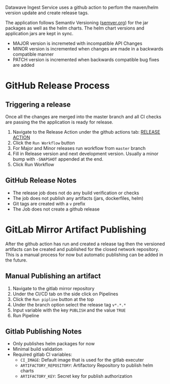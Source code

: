 Datawave Ingest Service uses a github action to perfom the maven/helm version update and create release tags.

The application follows Semantiv Versioning ([semver.org](semver.org)) for the jar packages as well as the helm charts. The helm chart versions and application jars are kept in sync.

- MAJOR version is incremeted with incompatible API Changes
- MINOR version is incremented when changes are made in a backwards compatible manner
- PATCH version is incremented when backwards compatible bug fixes are added


# GitHub Release Process

## Triggering a release
Once all the changes are merged into the master branch and all CI checks are passing the the application is ready for release.
1) Navigate to the Release Action under the github actions tab: [RELEASE ACTION](github.com/NationalSecurityAgency/datawave-ingst-services/actions/workflows/release.yml)
2) Click the `Run Workflow` button
3) For Major and Minor releases run workflow from `master` branch
4) Fill in Release version and next development version. Usually a minor bump with `-SNAPSHOT` appended at the end.
5) Click Run Workflow


## GitHub Release Notes
- The release job does not do any build verification or checks
- The job does not publish any artifacts (jars, dockerfiles, helm)
- Git tags are created with a `v` prefix
- The Job does not create a github release


# GitLab Mirror Artifact Publishing
After the github action has run and created a release tag then the versioned artifacts can be created and published for the closed network repository. This is a manual process for now but automatic publishing can be added in the future.

## Manual Publishing an artifact
1) Navigate to the gitlab mirror repository
2) Under the CI/CD tab on the side click on Pipelines
3) Click the `Run pipline` button at the top
4) Under the branch option select the release tag `v*.*.*`
5) Input variable with the key `PUBLISH` and the value `TRUE`
6) Run Pipeline

## Gitlab Publishing Notes
- Only publishes helm packages for now
- Minimal build validation
- Required gitlab CI variables:
    - `CI_IMAGE`: Default image that is used for the gitlab executer
    - `ARTIFACTORY_REPOSITORY`: Artifactory Repository to publish helm charts 
    - `ARTIFACTORY_KEY`: Secret key for publish authorization
